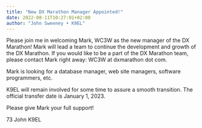 ```yaml
---
title: "New DX Marathon Manager Appointed!"
date: 2022-08-11T10:27:01+02:00
author: "John Sweeney • K9EL"
---
```


Please join me in welcoming Mark, WC3W as the new manager of the DX Marathon!    Mark will lead a team to continue the development and growth of the DX Marathon.   If you would like to be a part of the DX Marathon team, please contact Mark right away: WC3W at dxmarathon dot com.

Mark is looking for a database manager, web site managers, software programmers, etc.

K9EL will remain involved for some time to assure a smooth transition.   The official transfer date is January 1, 2023.

Please give Mark your full support!

73 John K9EL
